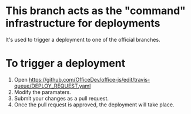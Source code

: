 # This branch acts as the "command" infrastructure for deployments

It's used to trigger a deployment to one of the official branches.


# To trigger a deployment

1. Open https://github.com/OfficeDev/office-js/edit/travis-queue/DEPLOY_REQUEST.yaml
2. Modify the paramaters.
3. Submit your changes as a pull request.
4. Once the pull request is approved, the deployment will take place.
